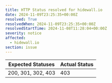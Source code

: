 ```yaml
---
title: HTTP Status resolved for hidewall.io
date: 2024-11-09T23:25:35+00:00Z
resolved: True
resolvedWhen: 2024-11-09T23:25:35+00:00Z
resolvedStartTime: 2024-11-08T11:28:04+00:00Z
severity: notice
affected:
  - hidewall.io
section: issue
---
```


| Expected Statuses | Actual Status  |
|-------------------|----------------|
| 200, 301, 302, 403 | 403 |
